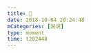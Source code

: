 ```yaml
---
title: 🍉
date: 2018-10-04 20:24:48
mCategories: [说说]
type: moment
time: t202448
---
```


<div id="pics-20181004202448"></div>

<script src="/lib/moment/pics.js"></script>
<script>
var data = [
    {"link": "2018-10-04_000000.jpeg", "type": "shuoshuo"},
    {"link": "2018-10-04_000001.jpeg", "type": "shuoshuo"}
];
picsRender(data, "pics-20181004202448");
</script>
